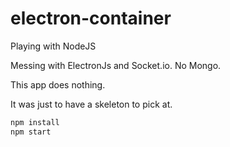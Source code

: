 # electron-container


Playing with NodeJS

Messing with ElectronJs and Socket.io. No Mongo.

This app does nothing.

It was just to have a skeleton to pick at.

```sh
npm install
npm start
```
